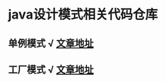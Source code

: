 # java设计模式相关代码仓库
## 单例模式 √    [文章地址](https://juejin.im/post/5cf4ae4be51d4577523f2337 "单例模式") 
## 工厂模式 √    [文章地址](https://juejin.im/post/5cf6857de51d454d5653579f "工厂模式")

